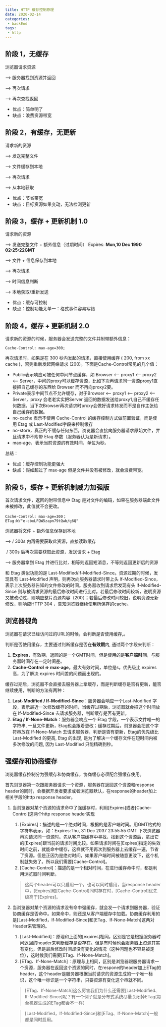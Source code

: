 ```yaml
---
title: HTTP 缓存控制原理
date: 2020-02-14
categories:
 - backEnd
tags:
 - http
---
```


## 阶段 1，无缓存

浏览器请求资源 

——> 服务器找到资源并返回 

——> 再次请求 

——> 再次查找返回

- 优点：简单明了
- 缺点：浪费资源带宽



## 阶段 2，有缓存，无更新

请求新的资源 

——> 发送完整文件 

——> 文件缓存到本地 

——> 再次请求 

——> 从本地获取

- 优点：节省带宽
- 缺点：目标资源如果变动，无法检测更新



## 阶段 3，缓存 + 更新机制 1.0

请求新的资源

 ——> 发送完整文件 + 额外信息（过期时间） Expires: **Mon,10 Dec 1990 02:25:22GMT**

——> 文件 + 信息保存到本地 

——> 再次请求 

——> 时间信息判断 

——> 本地获取/重新发送

- 优点：缓存可控制
- 缺点：控制功能太单一：格式事件容易写错



## 阶段 4，缓存 + 更新机制 2.0

请求新的资源的时候，服务器会发送完整的文件并附带额外信息：

```
Cache-Control: max-age=300;
```

再次请求时，如果是在 300 秒内发起的请求，直接使用缓存 ( 200, from xx cache )，否则重新发起网络请求 (200)。下面是Cache-Control常见的几个值：

- Public表示响应可被任何中间节点缓存，如 Browser <-- proxy1 <-- proxy2 <-- Server，中间的proxy可以缓存资源，比如下次再请求同一资源proxy1直接把自己缓存的东西给 Browser 而不再向proxy2要。
- Private表示中间节点不允许缓存，对于Browser <-- proxy1 <-- proxy2 <-- Server，proxy 会老老实实把Server 返回的数据发送给proxy1,自己不缓存任何数据。当下次Browser再次请求时proxy会做好请求转发而不是自作主张给自己缓存的数据。
- no-cache 表示不使用 Cache-Control 的缓存控制方式做前置验证，而是使用 Etag 或 Last-Modified字段来控制缓存
- no-store，真正的不缓存任何东西。浏览器会直接向服务器请求原始文件，并且请求中不附带 Etag 参数（服务器认为是新请求）。
- max-age，表示当前资源的有效时间，单位为秒。

总结：

- 优点：缓存控制功能更强大
- 缺点：假如超过了 max-age 但是文件并没有被修改，就会浪费带宽。



## 阶段 5，缓存 + 更新机制威力加强版

首次请求文件，返回的附带信息中 Etag 是对文件的编码，如果在服务器端此文件未被修改，此值就不会更改。

```http
Cache-Control: max-age=300；
ETag:W/"e-cbxLFQW5zapn79tQwb/g6Q"
```

浏览器将文件 + 额外信息保存到本地

——> / 300s 内再需要获取此资源，直接读取缓存

​           / 300s 后再次需要获取此资源，发送请求 + Etag

——> 服务器拿到 Etag 并进行比对，相等则返回短消息，不等则返回更新后的资源



和 Etag 类似功能的是 Last-Modified/If-Modified-Since。资源过期的时候，发现具有 Last-Modified 声明，则再次向服务器请求时带上头 If-Modified-Since，表示上次服务器告知的文件修改的时间。服务器收到请求后发现有头 If-Modified-Since 则与被请求资源的最后修改时间进行比对。若最后修改时间较新，说明资源又被改动过，则响应整片资源内容（200）；若最后修改时间较旧，说明资源无新修改，则响应HTTP 304 ，告知浏览器继续使用所保存的cache。



## 浏览器视角

浏览器在请求已经访问过的URL的时候，会判断是否使用缓存,。

判断是否使用缓存，主要通过判断缓存是否在**有效期**内, 通过两个字段来判断：

1. **Expires**，有效期，返回的是一个GMT时间，但是使用的是**客户端时间**，与服务器时间存在一定时间差。
2. **Cache-Control => max-age**，最大有效时间，单位是s，优先级比 expires 高，为了解决 expires 时间差的问题而出现的。

缓存过期后，浏览器不会直接去服务器上拿缓存，而是判断缓存是否有更新，能否继续使用，判断的方法有两种：

1. **Last-Modified / If-Modified-Since**：服务器会响应一个Last-Modified 字段，表示最近一次修改缓存的时间，当缓存过期后，浏览器就会把这个时间放在 If-Modified-Since 去请求服务器，判断缓存是否有更新。
2. **Etag / If-None-Match**：服务器会响应一个 Etag 字段，一个表示文件唯一的字符串, 一旦文件更新，Etag也会跟着更改；缓存过期后，浏览器会把这个字符串放在 If-None-Match 去请求服务器，判断是否有更新，Etag的优先级比Last-Modified 的更高, Etag 的出现, 是为了解决一个缓存文件在短时间内被多次修改的问题, 因为 Last-Modified 只能精确到秒。



## 强缓存和协商缓存

浏览器缓存控制分为强缓存和协商缓存，协商缓存必须配合强缓存使用。

首先浏览器第一次跟服务器请求一个资源，服务器在返回这个资源和response header的同时，会根据开发者要求或者浏览器默认，在response的header加上相关字段的http response header。

1. 当浏览器对某个资源的请求命中了强缓存时，利用[Expires]或者[Cache-Control]这两个http response header实现

   1.  [Expires]：描述的是一个绝对时间，根据的是客户端时间。用GMT格式的字符串表示，如：Expires:Thu, 31 Dec 2037 23:55:55 GMT 下次浏览器再次请求同一资源时。先从客户端缓存中寻找，找到这个资源后，拿出它的[Expires]跟当前的请求时间比较。如果请求时间在[Expires]指定的失效时间之前，就能命中缓存，这样就不用再次到服务器上去缓存一遍，节省了资源。但是正因为是绝对时间，如果客户端时间被随意更改下，这个机制就失效了。所以我们需要[Cache-Control]。
   2.  [Cache-Control]：描述的是一个相对时间，在进行缓存命中时，都是利用浏览器时间判断。

   > 这两个header可以只启用一个，也可以同时启用，当response header中，[Expires]和[Cache-Control]同时存在时，[Cache-Control]优先级高于[Expires]。

2. 当浏览器对某个资源的请求没有命中强缓存，就会发一个请求到服务器，验证协商缓存是否命中。如果命中，则还是从客户端缓存中加载。协商缓存利用的是[Last-Modified，If-Modified-Since]和[ETag、If-None-Match]这两对Header来管理的。

   1. [Last-Modified]：原理和上面的[expires]相同，区别是它是根据服务器时间返回的header来判断缓存是否存在。但是有时候也会服务器上资源其实有变化，但是最后修改时间却没有变化的情况（这种问题也不容易被定位），这时候我们需要[ETag、If-None-Match]。
   2. [ETag、If-None-Match]：原理与上相同，区别是浏览器跟服务器请求一个资源，服务器在返回这个资源的同时，在respone的header加上ETag的header，这个header是服务器根据当前请求的资源生成的一个唯一标识，这个唯一标识是一个字符串，只要资源有变化这个串就不同。

   > [ETag、If-None-Match]这么厉害我们为什么还需要[Last-Modified、If-Modified-Since]呢？有一个例子就是分布式系统尽量关闭掉ETag(每台机器生成的ETag都会不一样）

   > [Last-Modified，If-Modified-Since]和[ETag、If-None-Match]一般都是同时启用。